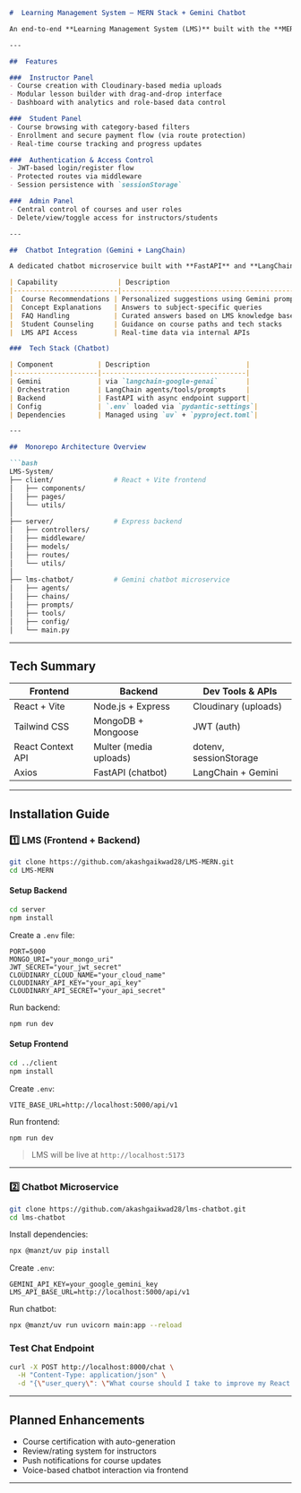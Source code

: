 
```markdown
#  Learning Management System – MERN Stack + Gemini Chatbot

An end-to-end **Learning Management System (LMS)** built with the **MERN stack** (MongoDB, Express.js, React, Node.js) and enhanced with a modular **Gemini-powered chatbot** via LangChain. Instructors can upload and manage courses, students can learn and track progress, and admins maintain control—all protected by JWT authentication and dynamic role-based views.

---

##  Features

###  Instructor Panel
- Course creation with Cloudinary-based media uploads
- Modular lesson builder with drag-and-drop interface
- Dashboard with analytics and role-based data control

###  Student Panel
- Course browsing with category-based filters
- Enrollment and secure payment flow (via route protection)
- Real-time course tracking and progress updates

###  Authentication & Access Control
- JWT-based login/register flow
- Protected routes via middleware
- Session persistence with `sessionStorage`

###  Admin Panel
- Central control of courses and user roles
- Delete/view/toggle access for instructors/students

---

##  Chatbot Integration (Gemini + LangChain)

A dedicated chatbot microservice built with **FastAPI** and **LangChain**, enabling users to interact naturally with your LMS:

| Capability               | Description                                       |
|--------------------------|---------------------------------------------------|
|  Course Recommendations | Personalized suggestions using Gemini prompts     |
|  Concept Explanations   | Answers to subject-specific queries                |
|  FAQ Handling           | Curated answers based on LMS knowledge base       |
|  Student Counseling     | Guidance on course paths and tech stacks          |
|  LMS API Access         | Real-time data via internal APIs                  |

###  Tech Stack (Chatbot)

| Component           | Description                        |
|---------------------|------------------------------------|
| Gemini              | via `langchain-google-genai`       |
| Orchestration       | LangChain agents/tools/prompts     |
| Backend             | FastAPI with async endpoint support|
| Config              | `.env` loaded via `pydantic-settings`|
| Dependencies        | Managed using `uv` + `pyproject.toml`|

---

##  Monorepo Architecture Overview

```bash
LMS-System/
├── client/               # React + Vite frontend
│   ├── components/
│   ├── pages/
│   └── utils/
│
├── server/               # Express backend
│   ├── controllers/
│   ├── middleware/
│   ├── models/
│   ├── routes/
│   └── utils/
│
├── lms-chatbot/          # Gemini chatbot microservice
│   ├── agents/
│   ├── chains/
│   ├── prompts/
│   ├── tools/
│   ├── config/
│   └── main.py
```

---

##  Tech Summary

| Frontend           | Backend               | Dev Tools & APIs         |
|--------------------|-----------------------|---------------------------|
| React + Vite       | Node.js + Express     | Cloudinary (uploads)      |
| Tailwind CSS       | MongoDB + Mongoose    | JWT (auth)                |
| React Context API  | Multer (media uploads)| dotenv, sessionStorage    |
| Axios              | FastAPI (chatbot)     | LangChain + Gemini        |

---

##  Installation Guide

### 1️⃣ LMS (Frontend + Backend)

```bash
git clone https://github.com/akashgaikwad28/LMS-MERN.git
cd LMS-MERN
```

#### Setup Backend

```bash
cd server
npm install
```

Create a `.env` file:

```env
PORT=5000
MONGO_URI="your_mongo_uri"
JWT_SECRET="your_jwt_secret"
CLOUDINARY_CLOUD_NAME="your_cloud_name"
CLOUDINARY_API_KEY="your_api_key"
CLOUDINARY_API_SECRET="your_api_secret"
```

Run backend:

```bash
npm run dev
```

#### Setup Frontend

```bash
cd ../client
npm install
```

Create `.env`:

```env
VITE_BASE_URL=http://localhost:5000/api/v1
```

Run frontend:

```bash
npm run dev
```

> LMS will be live at `http://localhost:5173`

---

### 2️⃣ Chatbot Microservice

```bash
git clone https://github.com/akashgaikwad28/lms-chatbot.git
cd lms-chatbot
```

Install dependencies:

```bash
npx @manzt/uv pip install
```

Create `.env`:

```env
GEMINI_API_KEY=your_google_gemini_key
LMS_API_BASE_URL=http://localhost:5000/api/v1
```

Run chatbot:

```bash
npx @manzt/uv run uvicorn main:app --reload
```

###  Test Chat Endpoint

```bash
curl -X POST http://localhost:8000/chat \
  -H "Content-Type: application/json" \
  -d "{\"user_query\": \"What course should I take to improve my React skills?\"}"
```

---

##  Planned Enhancements

- Course certification with auto-generation
- Review/rating system for instructors
- Push notifications for course updates
- Voice-based chatbot interaction via frontend

---

